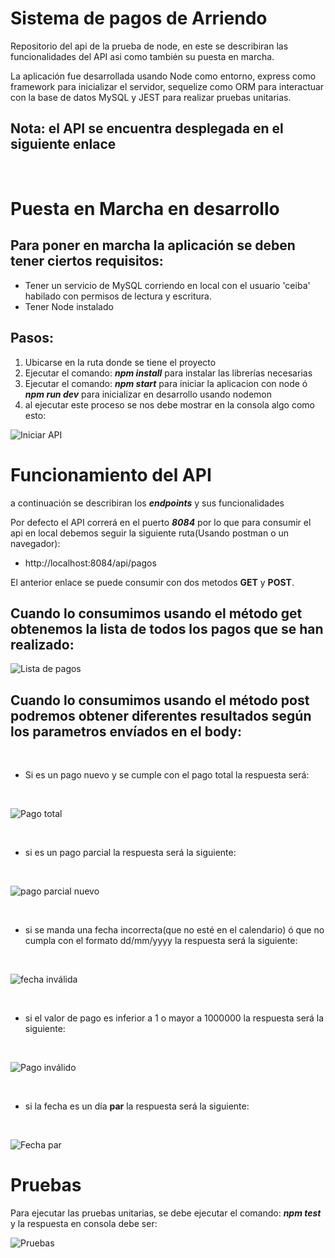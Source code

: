 # Sistema de pagos de Arriendo

Repositorio del api de la prueba de node, en este se describiran las funcionalidades del API asi como también su puesta en marcha.

La aplicación fue desarrollada usando Node como entorno, express como framework para inicializar el servidor, sequelize como ORM para interactuar con la base de datos MySQL y JEST para realizar pruebas unitarias.

## Nota: el API se encuentra desplegada en el siguiente enlace
<br>

# Puesta en Marcha en desarrollo

## Para poner en marcha la aplicación se deben tener ciertos requisitos:

- Tener un servicio de MySQL corriendo en local con el usuario 'ceiba' habilado con permisos de lectura y escritura.
- Tener Node instalado


## Pasos:

1) Ubicarse en la ruta donde se tiene el proyecto
2) Ejecutar el comando: ***npm install*** para instalar las librerías necesarias
3) Ejecutar el comando: ***npm start*** para iniciar la aplicacion con node ó ***npm run dev*** para inicializar en desarrollo usando nodemon
4) al ejecutar este proceso se nos debe mostrar en la consola algo como esto:

![Iniciar API](./images/iniciar-api.png)

# Funcionamiento del API

a continuación se describiran los ***endpoints*** y sus funcionalidades

Por defecto el API correrá en el puerto ***8084*** por lo que para consumir el api en local debemos seguir la siguiente ruta(Usando postman o un navegador):

- http://localhost:8084/api/pagos


El anterior enlace se puede consumir con dos metodos **GET** y **POST**.

## Cuando lo consumimos usando el método get obtenemos la lista de todos los pagos que se han realizado:

![Lista de pagos](./images/get-payments.png)

## Cuando lo consumimos usando el método post podremos obtener diferentes resultados según los parametros envíados en el body:
<br>

- Si es un pago nuevo y se cumple con el pago total la respuesta será:

<br>

![Pago total](./images/total-payment.png)

<br>

- si es un pago parcial la respuesta será la siguiente:

<br>

![pago parcial nuevo](./images/partial-payment-new.png)

<br>

- si se manda una fecha incorrecta(que no esté en el calendario) ó que no cumpla con el formato dd/mm/yyyy la respuesta será la siguiente:

<br>

![fecha inválida](./images/invalid-date.png)


<br>

- si el valor de pago es inferior a 1 o mayor a 1000000 la respuesta será la siguiente:

<br>

![Pago inválido](./images/payment-value.png)


<br>

- si la fecha es un día **par** la respuesta será la siguiente:

<br>

![Fecha par](./images/pair-day.png)



# Pruebas

Para ejecutar las pruebas unitarias, se debe ejecutar el comando: ***npm test*** y la respuesta en consola debe ser:

![Pruebas](./images/tests.png)





